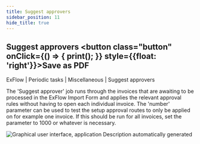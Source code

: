 ```yaml
---
title: Suggest approvers
sidebar_position: 11
hide_title: true
---
```

## Suggest approvers <button class="button" onClick={() => { print(); }} style={{float: 'right'}}>Save as PDF</button>

ExFlow \| Periodic tasks \| Miscellaneous \| Suggest approvers

The 'Suggest approver' job runs through the invoices that are awaiting to be processed in the ExFlow Import Form and applies the relevant approval rules without having to open each individual invoice. The 'number' parameter can be used to test the setup approval routes to only be applied on for example one invoice. If this should be run for all invoices, set the parameter to 1000 or whatever is necessary.

![Graphical user interface, application Description automatically generated](@site/static/img/media/image132.png)

